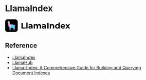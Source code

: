 #  LlamaIndex

![alt text](image-51.png)


## Reference

- [LlamaIndex](https://www.llamaindex.ai/)
- [LlamaHub](https://llamahub.ai/)
- [Llama-Index: A Comprehensive Guide for Building and Querying Document Indexes](https://medium.com/@bavalpreetsinghh/llama-index-a-comprehensive-guide-for-building-and-querying-document-indexes-27a13bb482a5)